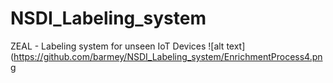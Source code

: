 # NSDI_Labeling_system
ZEAL - Labeling system for unseen IoT Devices
![alt text](https://github.com/barmey/NSDI_Labeling_system/EnrichmentProcess4.png
